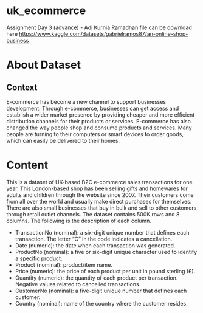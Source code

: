 # uk_ecommerce
Assignment Day 3 (advance) - Adi Kurnia Ramadhan
file can be download here https://www.kaggle.com/datasets/gabrielramos87/an-online-shop-business

# About Dataset
## Context
E-commerce has become a new channel to support businesses development. Through e-commerce, businesses can get access and establish a wider market presence by providing cheaper and more efficient distribution channels for their products or services. E-commerce has also changed the way people shop and consume products and services. Many people are turning to their computers or smart devices to order goods, which can easily be delivered to their homes.

# Content
This is a dataset of UK-based B2C e-commerce sales transactions for one year. This London-based shop has been selling gifts and homewares for adults and children through the website since 2007. Their customers come from all over the world and usually make direct purchases for themselves. There are also small businesses that buy in bulk and sell to other customers through retail outlet channels.
The dataset contains 500K rows and 8 columns. The following is the description of each column.

* TransactionNo (nominal): a six-digit unique number that defines each transaction. The letter “C” in the code indicates a cancellation.
* Date (numeric): the date when each transaction was generated.
* ProductNo (nominal): a five or six-digit unique character used to identify a specific product.
* Product (nominal): product/item name.
* Price (numeric): the price of each product per unit in pound sterling (£).
* Quantity (numeric): the quantity of each product per transaction. Negative values related to cancelled transactions.
* CustomerNo (nominal): a five-digit unique number that defines each customer.
* Country (nominal): name of the country where the customer resides.
